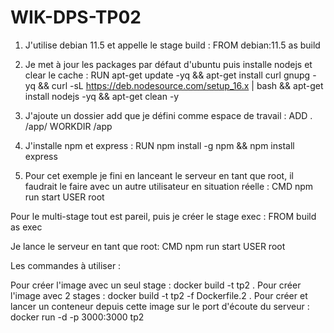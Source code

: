 # WIK-DPS-TP02
1) J'utilise debian 11.5 et appelle le stage build : 
FROM debian:11.5 as build

2) Je met à jour les packages par défaut d'ubuntu puis installe nodejs et clear le cache : 
RUN apt-get update -yq
&& apt-get install curl gnupg -yq
&& curl -sL https://deb.nodesource.com/setup_16.x | bash
&& apt-get install nodejs -yq
&& apt-get clean -y

3) J'ajoute un dossier add que je défini comme espace de travail : 
ADD . /app/ 
WORKDIR /app

4) J'installe npm et express : 
RUN npm install -g npm && npm install express

5) Pour cet exemple je fini en lanceant le serveur en tant que root, il faudrait le faire avec un autre utilisateur en situation réelle : 
CMD npm run start 
USER root

Pour le multi-stage tout est pareil, puis je créer le stage exec : 
FROM build as exec

Je lance le serveur en tant que root: 
CMD npm run start
USER root

Les commandes à utiliser :

Pour créer l'image avec un seul stage : docker build -t tp2 .
Pour créer l'image avec 2 stages : docker build -t tp2 -f Dockerfile.2 .
Pour créer et lancer un conteneur depuis cette image sur le port d'écoute du serveur : docker run -d -p 3000:3000 tp2
